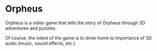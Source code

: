 # Orpheus

Orpheus is a video game that tells the story of Orpheus through 3D adventures and puzzles.

Of course, the intent of the game is to drive home to importance of 3D audio (music, sound effects, etc.). 

